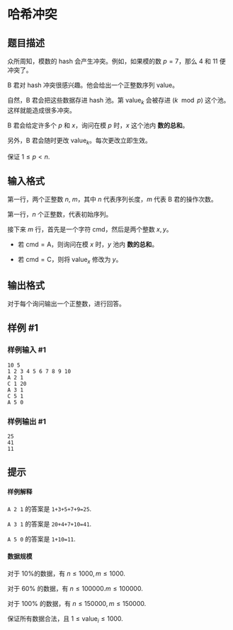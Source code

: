 # 哈希冲突

## 题目描述

众所周知，模数的 hash 会产生冲突。例如，如果模的数 $p=7$，那么 $4$ 和 $11$ 便冲突了。


B 君对 hash 冲突很感兴趣。他会给出一个正整数序列 $\text{value}$。

自然，B 君会把这些数据存进 hash 池。第 $\text{value}_k$ 会被存进 $(k \mod p)$ 这个池。这样就能造成很多冲突。


B 君会给定许多个 $p$ 和 $x$，询问在模 $p$ 时，$x$ 这个池内 **数的总和**。

另外，B 君会随时更改 $\text{value}_k$。每次更改立即生效。


保证 ${1\leq p<n}$.


## 输入格式

第一行，两个正整数 $n$, $m$，其中 $n$ 代表序列长度，$m$ 代表 B 君的操作次数。


第一行，$n$ 个正整数，代表初始序列。


接下来 $m$ 行，首先是一个字符 $\text{cmd}$，然后是两个整数 $x,y$。

- 若 $\text{cmd}=\text{A}$，则询问在模 $x$ 时，$y$ 池内 **数的总和**。

- 若 $\text{cmd}=\text{C}$，则将 $\text{value}_x$ 修改为 $y$。


## 输出格式

对于每个询问输出一个正整数，进行回答。


## 样例 #1

### 样例输入 #1
```
10 5
1 2 3 4 5 6 7 8 9 10
A 2 1
C 1 20
A 3 1
C 5 1
A 5 0
```

### 样例输出 #1

```
25
41
11
```

## 提示

#### 样例解释 



`A 2 1` 的答案是 `1+3+5+7+9=25`.

`A 3 1` 的答案是 `20+4+7+10=41`.

`A 5 0` 的答案是 `1+10=11`.

#### 数据规模

对于 $10\%$的数据，有 $n\leq 1000,m\leq 1000$.

对于 $60\%$ 的数据，有 $n\leq 100000.m\leq 100000$.

对于 $100\%$ 的数据，有 $n\leq 150000,m\leq 150000$.


保证所有数据合法，且 $1\leq \text{value}_i \leq 1000$.
